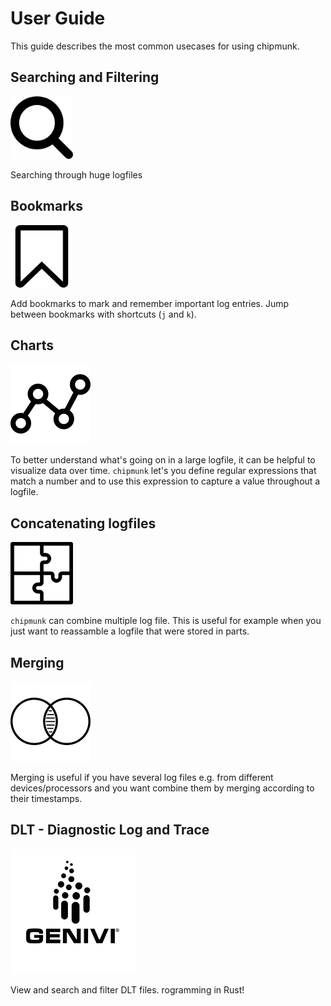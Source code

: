 # User Guide

This guide describes the most common usecases for using chipmunk.

## Searching and Filtering

<img src="../images/magnifying-search-lenses-tool.png" width="100" height="100">

Searching through huge logfiles

## Bookmarks

<img src="../images/bookmark_sign.png" width="100" height="100">

Add bookmarks to mark and remember important log entries. Jump between bookmarks with shortcuts (`j` and `k`).

## Charts

![](../images/chart.png)

To better understand what's going on in a large logfile, it can be helpful to visualize data over
time. `chipmunk` let's you define regular expressions that match a number and to use this expression
to capture a value throughout a logfile.

## Concatenating logfiles

<img src="../images/glue_together.png" width="100" height="100">

`chipmunk` can combine multiple log file. This is useful for example
when you just want to reassamble a logfile that were stored in parts.

## Merging

![](../images/intersection.png)

Merging is useful if you have several log files e.g. from different
devices/processors and you want combine them by merging according to their
timestamps.

## DLT - Diagnostic Log and Trace

<img src="../images/dlt.png" width="200" height="200">

View and search and filter DLT files.
rogramming in Rust!
